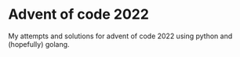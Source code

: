 # Advent of code 2022

My attempts and solutions for advent of code 2022 using python and (hopefully) golang.

